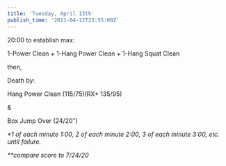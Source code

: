 ```yaml
---
title: 'Tuesday, April 13th'
publish_time: '2021-04-12T23:55:00Z'
---
```


20:00 to establish max:

1-Power Clean + 1-Hang Power Clean + 1-Hang Squat Clean

then,

Death by:

Hang Power Clean (115/75)(RX+ 135/95)

&

Box Jump Over (24/20″)

*\*1 of each minute 1:00, 2 of each minute 2:00, 3 of each minute 3:00,
etc. until failure.*

*\*\*compare score to 7/24/20*
